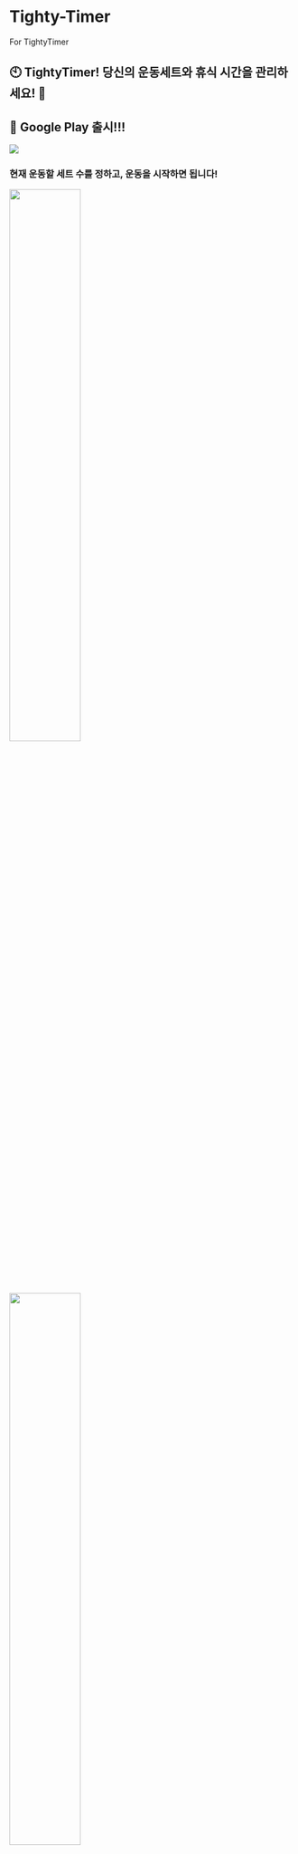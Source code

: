 # Tighty-Timer
For TightyTimer

## 🕙 TightyTimer! 당신의 운동세트와 휴식 시간을 관리하세요! 🏈

## 🚀 Google Play 출시!!!

<img src=https://user-images.githubusercontent.com/99014066/254245247-2f8bc1df-9292-475d-9fce-83dd4df1ae61.png>

### 현재 운동할 세트 수를 정하고, 운동을 시작하면 됩니다!

<img src=https://user-images.githubusercontent.com/99014066/254245369-405e349d-2a0d-4d6c-8d65-30c68645bd36.jpg width=50% height=50%> <img src=https://user-images.githubusercontent.com/99014066/254245667-baf1f003-fe41-492a-9839-ce275d24ddd3.jpg width=50% height=50%>
